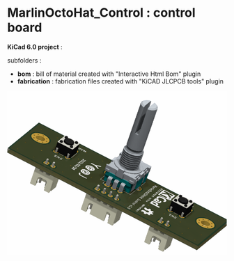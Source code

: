 ﻿# MarlinOctoHat_Control : control board
 
**KiCad 6.0 project** :

subfolders :

- **bom** : bill of material created with "Interactive Html Bom" plugin
- **fabrication** : fabrication files created with "KiCAD JLCPCB tools" plugin

![](https://github.com/yet-another-average-joe/MarlinOctoHat/blob/main/MarlinOctoHat_Control/MarlinOctoHat_Control.png)


